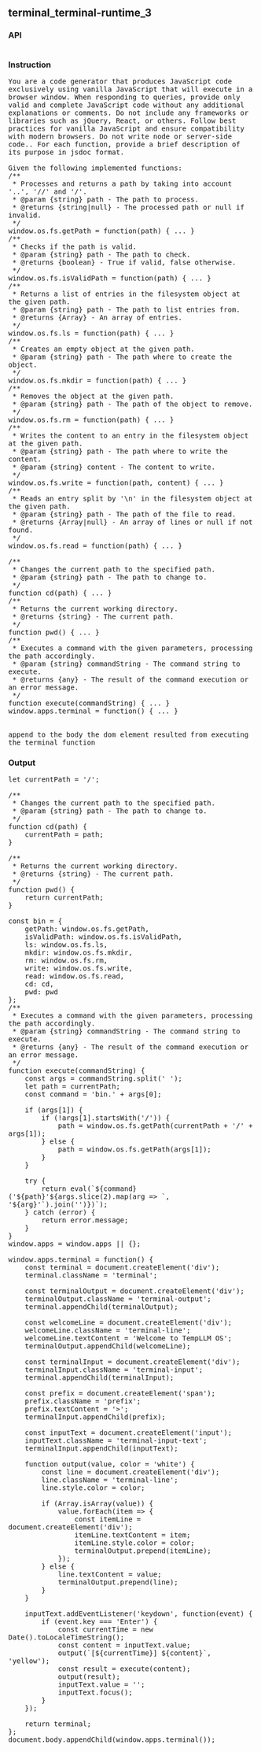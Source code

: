 ## terminal_terminal-runtime_3
### API
<pre style='text-wrap: wrap'></pre>
### Instruction
<pre style='text-wrap: wrap'>
You are a code generator that produces JavaScript code exclusively using vanilla JavaScript that will execute in a browser window. When responding to queries, provide only valid and complete JavaScript code without any additional explanations or comments. Do not include any frameworks or libraries such as jQuery, React, or others. Follow best practices for vanilla JavaScript and ensure compatibility with modern browsers. Do not write node or server-side code.. For each function, provide a brief description of its purpose in jsdoc format.

Given the following implemented functions:
/**
 * Processes and returns a path by taking into account '..', '//' and '/'.
 * @param {string} path - The path to process.
 * @returns {string|null} - The processed path or null if invalid.
 */
window.os.fs.getPath = function(path) { ... }
/**
 * Checks if the path is valid.
 * @param {string} path - The path to check.
 * @returns {boolean} - True if valid, false otherwise.
 */
window.os.fs.isValidPath = function(path) { ... }
/**
 * Returns a list of entries in the filesystem object at the given path.
 * @param {string} path - The path to list entries from.
 * @returns {Array} - An array of entries.
 */
window.os.fs.ls = function(path) { ... }
/**
 * Creates an empty object at the given path.
 * @param {string} path - The path where to create the object.
 */
window.os.fs.mkdir = function(path) { ... }
/**
 * Removes the object at the given path.
 * @param {string} path - The path of the object to remove.
 */
window.os.fs.rm = function(path) { ... }
/**
 * Writes the content to an entry in the filesystem object at the given path.
 * @param {string} path - The path where to write the content.
 * @param {string} content - The content to write.
 */
window.os.fs.write = function(path, content) { ... }
/**
 * Reads an entry split by '\n' in the filesystem object at the given path.
 * @param {string} path - The path of the file to read.
 * @returns {Array|null} - An array of lines or null if not found.
 */
window.os.fs.read = function(path) { ... }

/**
 * Changes the current path to the specified path.
 * @param {string} path - The path to change to.
 */
function cd(path) { ... }
/**
 * Returns the current working directory.
 * @returns {string} - The current path.
 */
function pwd() { ... }
/**
 * Executes a command with the given parameters, processing the path accordingly.
 * @param {string} commandString - The command string to execute.
 * @returns {any} - The result of the command execution or an error message.
 */
function execute(commandString) { ... }
window.apps.terminal = function() { ... }


append to the body the dom element resulted from executing the terminal function
</pre>
### Output
<pre style='text-wrap: wrap'>let currentPath = '/';

/**
 * Changes the current path to the specified path.
 * @param {string} path - The path to change to.
 */
function cd(path) {
    currentPath = path;
}

/**
 * Returns the current working directory.
 * @returns {string} - The current path.
 */
function pwd() {
    return currentPath;
}

const bin = {
    getPath: window.os.fs.getPath,
    isValidPath: window.os.fs.isValidPath,
    ls: window.os.fs.ls,
    mkdir: window.os.fs.mkdir,
    rm: window.os.fs.rm,
    write: window.os.fs.write,
    read: window.os.fs.read,
    cd: cd,
    pwd: pwd
};
/**
 * Executes a command with the given parameters, processing the path accordingly.
 * @param {string} commandString - The command string to execute.
 * @returns {any} - The result of the command execution or an error message.
 */
function execute(commandString) {
    const args = commandString.split(' ');
    let path = currentPath;
    const command = 'bin.' + args[0];

    if (args[1]) {
        if (!args[1].startsWith('/')) {
            path = window.os.fs.getPath(currentPath + '/' + args[1]);
        } else {
            path = window.os.fs.getPath(args[1]);
        }
    }

    try {
        return eval(`${command}('${path}'${args.slice(2).map(arg => `, '${arg}'`).join('')})`);
    } catch (error) {
        return error.message;
    }
}
window.apps = window.apps || {};

window.apps.terminal = function() {
    const terminal = document.createElement('div');
    terminal.className = 'terminal';

    const terminalOutput = document.createElement('div');
    terminalOutput.className = 'terminal-output';
    terminal.appendChild(terminalOutput);

    const welcomeLine = document.createElement('div');
    welcomeLine.className = 'terminal-line';
    welcomeLine.textContent = 'Welcome to TempLLM OS';
    terminalOutput.appendChild(welcomeLine);

    const terminalInput = document.createElement('div');
    terminalInput.className = 'terminal-input';
    terminal.appendChild(terminalInput);

    const prefix = document.createElement('span');
    prefix.className = 'prefix';
    prefix.textContent = '>';
    terminalInput.appendChild(prefix);

    const inputText = document.createElement('input');
    inputText.className = 'terminal-input-text';
    terminalInput.appendChild(inputText);

    function output(value, color = 'white') {
        const line = document.createElement('div');
        line.className = 'terminal-line';
        line.style.color = color;

        if (Array.isArray(value)) {
            value.forEach(item => {
                const itemLine = document.createElement('div');
                itemLine.textContent = item;
                itemLine.style.color = color;
                terminalOutput.prepend(itemLine);
            });
        } else {
            line.textContent = value;
            terminalOutput.prepend(line);
        }
    }

    inputText.addEventListener('keydown', function(event) {
        if (event.key === 'Enter') {
            const currentTime = new Date().toLocaleTimeString();
            const content = inputText.value;
            output(`[${currentTime}] ${content}`, 'yellow');
            const result = execute(content);
            output(result);
            inputText.value = '';
            inputText.focus();
        }
    });

    return terminal;
};
document.body.appendChild(window.apps.terminal());
</pre>
